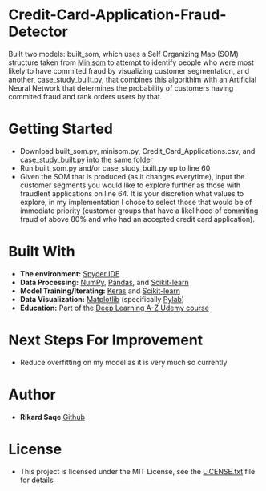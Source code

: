 # Credit-Card-Application-Fraud-Detector

Built two models: built_som, which uses a Self Organizing Map (SOM) structure taken from [Minisom](https://github.com/JustGlowing/minisom) 
to attempt to identify people who were most likely to have commited fraud by visualizing customer segmentation, and another,
case_study_built.py, that combines this algorithim with an Artificial Neural Network that determines the probability of 
customers having commited fraud and rank orders users by that.

# Getting Started
- Download built_som.py, minisom.py, Credit_Card_Applications.csv, and case_study_built.py into the same folder
- Run built_som.py and/or case_study_built.py up to line 60
- Given the SOM that is produced (as it changes everytime), input the customer segments you would like to explore further as
those with fraudlent applications on line 64. It is your discretion what values to explore, in my implementation I chose 
to select those that would be of immediate priority (customer groups that have a likelihood of commiting fraud of above 80% and who had an accepted credit card application).

# Built With
- **The environment:** [Spyder IDE](https://www.spyder-ide.org/)
- **Data Processing:** [NumPy](https://numpy.org/), [Pandas](https://pandas.pydata.org/), and [Scikit-learn](https://scikit-learn.org/stable/index.html) 
- **Model Training/Iterating:** [Keras](https://keras.io/) and [Scikit-learn](https://scikit-learn.org/stable/index.html)
- **Data Visualization:** [Matplotlib](https://matplotlib.org/) (specifically [Pylab](https://www.tutorialspoint.com/matplotlib/matplotlib_pylab_module.htm))
- **Education:** Part of the [Deep Learning A-Z Udemy course](https://www.udemy.com/course/deeplearning/)

# Next Steps For Improvement
- Reduce overfitting on my model as it is very much so currently

# Author
- **Rikard Saqe** [Github](https://github.com/rikardsaqe/)

# License
- This project is licensed under the MIT License, see the [LICENSE.txt](https://github.com/rikardsaqe/Credit-Card-Application-Fraud-Detector/tree/master) file for details
